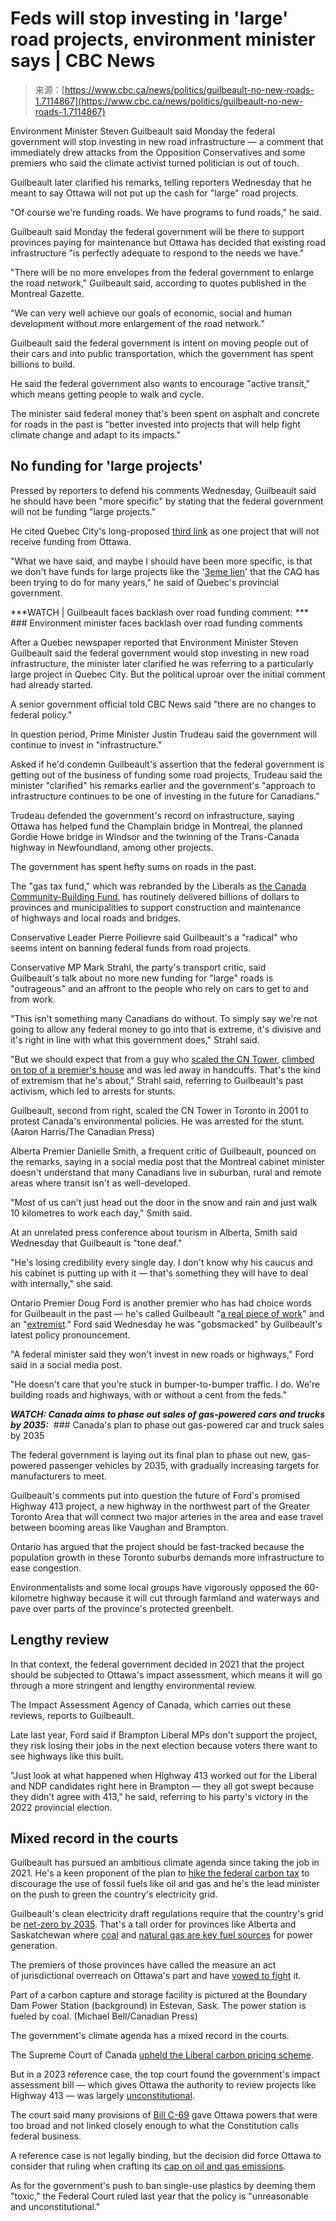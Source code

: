 <!--yml
category: 未分类
date: 2024-05-27 14:51:03
-->

# Feds will stop investing in 'large' road projects, environment minister says | CBC News

> 来源：[https://www.cbc.ca/news/politics/guilbeault-no-new-roads-1.7114867](https://www.cbc.ca/news/politics/guilbeault-no-new-roads-1.7114867)

Environment Minister Steven Guilbeault said Monday the federal government will stop investing in new road infrastructure — a comment that immediately drew attacks from the Opposition Conservatives and some premiers who said the climate activist turned politician is out of touch.

Guilbeault later clarified his remarks, telling reporters Wednesday that he meant to say Ottawa will not put up the cash for "large" road projects.

"Of course we're funding roads. We have programs to fund roads," he said.

Guilbeault said Monday the federal government will be there to support provinces paying for maintenance but Ottawa has decided that existing road infrastructure "is perfectly adequate to respond to the needs we have."

"There will be no more envelopes from the federal government to enlarge the road network," Guilbeault said, according to quotes published in the Montreal Gazette.

"We can very well achieve our goals of economic, social and human development without more enlargement of the road network."

Guilbeault said the federal government is intent on moving people out of their cars and into public transportation, which the government has spent billions to build.

He said the federal government also wants to encourage "active transit," which means getting people to walk and cycle.

The minister said federal money that's been spent on asphalt and concrete for roads in the past is "better invested into projects that will help fight climate change and adapt to its impacts."

## No funding for 'large projects'

Pressed by reporters to defend his comments Wednesday, Guilbeault said he should have been "more specific" by stating that the federal government will not be funding "large projects."

He cited Quebec City's long-proposed [third link](https://www.cbc.ca/news/canada/montreal/quebec-third-link-public-transit-1.6814960) as one project that will not receive funding from Ottawa.

"What we have said, and maybe I should have been more specific, is that we don't have funds for large projects like the '[3eme lien](https://www.cbc.ca/news/canada/montreal/quebec-third-link-public-transit-1.6814960)' that the CAQ has been trying to do for many years," he said of Quebec's provincial government.

***WATCH | Guilbeault faces backlash over road funding comment: *** ### Environment minister faces backlash over road funding comments

After a Quebec newspaper reported that Environment Minister Steven Guilbeault said the federal government would stop investing in new road infrastructure, the minister later clarified he was referring to a particularly large project in Quebec City. But the political uproar over the initial comment had already started.

A senior government official told CBC News said "there are no changes to federal policy."

In question period, Prime Minister Justin Trudeau said the government will continue to invest in "infrastructure."

Asked if he'd condemn Guilbeault's assertion that the federal government is getting out of the business of funding some road projects, Trudeau said the minister "clarified" his remarks earlier and the government's "approach to infrastructure continues to be one of investing in the future for Canadians."

Trudeau defended the government's record on infrastructure, saying Ottawa has helped fund the Champlain bridge in Montreal, the planned Gordie Howe bridge in Windsor and the twinning of the Trans-Canada highway in Newfoundland, among other projects.

The government has spent hefty sums on roads in the past.

The "gas tax fund," which was rebranded by the Liberals as [the Canada Community-Building Fund](https://www.infrastructure.gc.ca/plan/gtf-fte-eng.html), has routinely delivered billions of dollars to provinces and municipalities to support construction and maintenance of highways and local roads and bridges.

Conservative Leader Pierre Poilievre said Guilbeault's a "radical" who seems intent on banning federal funds from road projects. 

Conservative MP Mark Strahl, the party's transport critic, said Guilbeault's talk about no more new funding for "large" roads is "outrageous" and an affront to the people who rely on cars to get to and from work.

"This isn't something many Canadians do without. To simply say we're not going to allow any federal money to go into that is extreme, it's divisive and it's right in line with what this government does," Strahl said.

"But we should expect that from a guy who [scaled the CN Tower](https://www.cbc.ca/news/canada/greenpeace-activists-scale-cn-tower-1.262071), [climbed on top of a premier's house](https://www.cbc.ca/news/canada/edmonton/greenpeace-installs-solar-panels-on-premier-s-roof-1.320610) and was led away in handcuffs. That's the kind of extremism that he's about," Strahl said, referring to Guilbeault's past activism, which led to arrests for stunts.

Guilbeault, second from right, scaled the CN Tower in Toronto in 2001 to protest Canada's environmental policies. He was arrested for the stunt. (Aaron Harris/The Canadian Press)

Alberta Premier Danielle Smith, a frequent critic of Guilbeault, pounced on the remarks, saying in a social media post that the Montreal cabinet minister doesn't understand that many Canadians live in suburban, rural and remote areas where transit isn't as well-developed.

"Most of us can't just head out the door in the snow and rain and just walk 10 kilometres to work each day," Smith said.

At an unrelated press conference about tourism in Alberta, Smith said Wednesday that Guilbeault is "tone deaf."

"He's losing credibility every single day. I don't know why his caucus and his cabinet is putting up with it — that's something they will have to deal with internally," she said.

Ontario Premier Doug Ford is another premier who has had choice words for Guilbeault in the past — he's called Guilbeault "[a real piece of work](https://www.thestar.com/politics/provincial/doug-ford-calls-federal-environment-minister-a-real-piece-of-work/article_dcd84801-737c-5c0d-abc5-7c03d7118bd1.html)" and an "[extremist](https://www.thestar.com/politics/federal/doug-ford-accuses-extremist-federal-environment-minister-of-stalling-highway-413-project/article_445871be-71fa-5d74-aa1a-bc9cf4088376.html#:~:text=Ford%20said%20it%20was%20%E2%80%9Cshocking,%E2%80%9Chandcuffs%20himself%20to%20trains.%E2%80%9D)." Ford said Wednesday he was "gobsmacked" by Guilbeault's latest policy pronouncement.

"A federal minister said they won't invest in new roads or highways," Ford said in a social media post.

"He doesn't care that you're stuck in bumper-to-bumper traffic. I do. We're building roads and highways, with or without a cent from the feds."

***WATCH: Canada aims to phase out sales of gas-powered cars and trucks by 2035:***  ### Canada's plan to phase out gas-powered car and truck sales by 2035

The federal government is laying out its final plan to phase out new, gas-powered passenger vehicles by 2035, with gradually increasing targets for manufacturers to meet.

Guilbeault's comments put into question the future of Ford's promised Highway 413 project, a new highway in the northwest part of the Greater Toronto Area that will connect two major arteries in the area and ease travel between booming areas like Vaughan and Brampton.

Ontario has argued that the project should be fast-tracked because the population growth in these Toronto suburbs demands more infrastructure to ease congestion.

Environmentalists and some local groups have vigorously opposed the 60-kilometre highway because it will cut through farmland and waterways and pave over parts of the province's protected greenbelt.

## Lengthy review

In that context, the federal government decided in 2021 that the project should be subjected to Ottawa's impact assessment, which means it will go through a more stringent and lengthy environmental review.

The Impact Assessment Agency of Canada, which carries out these reviews, reports to Guilbeault.

Late last year, Ford said if Brampton Liberal MPs don't support the project, they risk losing their jobs in the next election because voters there want to see highways like this built.

"Just look at what happened when Highway 413 worked out for the Liberal and NDP candidates right here in Brampton — they all got swept because they didn't agree with 413," he said, referring to his party's victory in the 2022 provincial election.

## Mixed record in the courts

Guilbeault has pursued an ambitious climate agenda since taking the job in 2021\. He's a keen proponent of the plan to [hike the federal carbon tax](https://www.cbc.ca/news/politics/carbon-tax-hike-new-climate-plan-1.5837709) to discourage the use of fossil fuels like oil and gas and he's the lead minister on the push to green the country's electricity grid.

Guilbeault's clean electricity draft regulations require that the country's grid be [net-zero by 2035](https://www.canada.ca/en/services/environment/weather/climatechange/climate-plan/clean-electricity-regulation.html). That's a tall order for provinces like Alberta and Saskatchewan where [coal](https://www.saskpower.com/Our-Power-Future/Our-Electricity/Electrical-System/Balancing-Supply-Options/Coal#:~:text=We%20have%203%20power%20plant,of%20the%20world's%20power%20companies.) and [natural gas are key fuel sources](https://www.reuters.com/world/americas/alberta-minister-fears-electricity-shortfalls-after-grid-strain-2024-01-15/#:~:text=Alberta%20generates%20most%20of%20its,of%20Alberta's%20average%20electricity%20demand.) for power generation.

The premiers of those provinces have called the measure an act of jurisdictional overreach on Ottawa's part and have [vowed to fight](https://lethbridgenewsnow.com/2023/11/28/saskatchewan-starts-tribunal-to-review-ottawas-clean-electricity-regulations/#:~:text=The%20regulations%20would%20require%20provinces,injunction%20application%20in%20the%20future.) it.

Part of a carbon capture and storage facility is pictured at the Boundary Dam Power Station (background) in Estevan, Sask. The power station is fueled by coal. (Michael Bell/Canadian Press)

The government's climate agenda has a mixed record in the courts.

The Supreme Court of Canada [upheld the Liberal carbon pricing scheme](https://www.cbc.ca/news/politics/supreme-court-federal-carbon-tax-constitutional-case-1.5962687).

But in a 2023 reference case, the top court found the government's impact assessment bill — which gives Ottawa the authority to review projects like Highway 413 — was largely [unconstitutional](https://www.cbc.ca/news/canada/calgary/supreme-court-richard-wagner-impact-assessment-act-1.6993720).

The court said many provisions of [Bill C-69](https://www.cbc.ca/news/politics/tasker-c-69-senate-environmental-assessment-1.5057312) gave Ottawa powers that were too broad and not linked closely enough to what the Constitution calls federal business.

A reference case is not legally binding, but the decision did force Ottawa to consider that ruling when crafting its [cap on oil and gas emissions](https://cbc.ca/news/politics/liberal-government-unveils-oil-gas-cap-1.7051803).

As for the government's push to ban single-use plastics by deeming them "toxic," the Federal Court ruled last year that the policy is "unreasonable and unconstitutional."